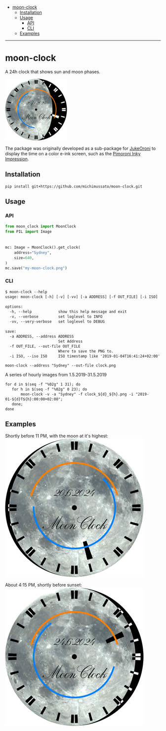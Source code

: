 <!-- TOC -->
* [moon-clock](#moon-clock)
  * [Installation](#installation)
  * [Usage](#usage)
    * [API](#api)
    * [CLI](#cli)
  * [Examples](#examples)
<!-- TOC -->

---

# moon-clock

A 24h clock that shows sun and moon phases.

[<img src="docs/media/moon_clock_2024-11-20.png" width="200"/>](docs/media/moon_clock_2024-11-20.png)

The package was originally developed as a sub-package for
[JukeOroni](https://github.com/michimussato/jukeoroni) 
to display the time on a color e-ink screen, such as the 
[Pimoroni Inky Impression](https://shop.pimoroni.com/search?q=impression).

## Installation

```
pip install git+https://github.com/michimussato/moon-clock.git
```

## Usage

### API

```python
from moon_clock import MoonClock
from PIL import Image


mc: Image = MoonClock().get_clock(
    address="Sydney",
    size=640,
)
mc.save("my-moon-clock.png")
```

### CLI

```
$ moon-clock --help
usage: moon-clock [-h] [-v] [-vv] [-a ADDRESS] [-f OUT_FILE] [-i ISO]

options:
  -h, --help            show this help message and exit
  -v, --verbose         set loglevel to INFO
  -vv, --very-verbose   set loglevel to DEBUG

save:
  -a ADDRESS, --address ADDRESS
                        Set Address
  -f OUT_FILE, --out-file OUT_FILE
                        Where to save the PNG to.
  -i ISO, --iso ISO     ISO timestamp like '2019-01-04T16:41:24+02:00'
```

```shell
moon-clock --address "Sydney" --out-file clock.png
```

A series of hourly images from 1.5.2019-31.5.2019

```shell
for d in $(seq -f "%02g" 1 31); do
   for h in $(seq -f "%02g" 0 23); do
       moon-clock -v -a "Sydney" -f clock_${d}_${h}.png -i "2019-01-${d}T${h}:00:00+02:00";
   done;
done
```

## Examples

Shortly before 11 PM, with the moon at it's highest:
![Moon Night](docs/media/clock.png)

About 4:15 PM, shortly before sunset:
![Moon Afternoon](docs/media/moon_clock.png)
